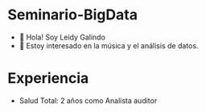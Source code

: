 # Seminario-BigData
- 👋 Hola! Soy Leidy Galindo
- 👀 Estoy interesado en la música y el análisis de datos.


# Experiencia
- Salud Total: 2 años como Analista auditor 



